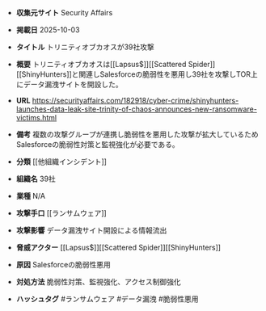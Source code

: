 - **収集元サイト**
Security Affairs

- **掲載日**
2025-10-03

- **タイトル**
トリニティオブカオスが39社攻撃

- **概要**
トリニティオブカオスは[[Lapsus$]][[Scattered Spider]][[ShinyHunters]]と関連しSalesforceの脆弱性を悪用し39社を攻撃しTOR上にデータ漏洩サイトを開設した。

- **URL**
https://securityaffairs.com/182918/cyber-crime/shinyhunters-launches-data-leak-site-trinity-of-chaos-announces-new-ransomware-victims.html

- **備考**
複数の攻撃グループが連携し脆弱性を悪用した攻撃が拡大しているためSalesforceの脆弱性対策と監視強化が必要である。

- **分類**
[[他組織インシデント]]

- **組織名**
39社

- **業種**
N/A

- **攻撃手口**
[[ランサムウェア]]

- **攻撃影響**
データ漏洩サイト開設による情報流出

- **脅威アクター**
[[Lapsus$]][[Scattered Spider]][[ShinyHunters]]

- **原因**
Salesforceの脆弱性悪用

- **対処方法**
脆弱性対策、監視強化、アクセス制御強化

- **ハッシュタグ**
#ランサムウェア #データ漏洩 #脆弱性悪用
